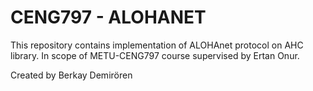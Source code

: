 # CENG797 - ALOHANET

This repository contains implementation of ALOHAnet protocol on AHC library. In scope of METU-CENG797 course supervised by Ertan Onur.

Created by Berkay Demirören 
